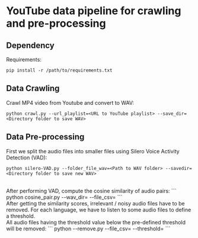 # YouTube data pipeline for crawling and pre-processing

## Dependency

Requirements:
```
pip install -r /path/to/requirements.txt
```

## Data Crawling

Crawl MP4 video from Youtube and convert to WAV:
```
python crawl.py --url_playlist=<URL to YouTube playlist> --save_dir=<Directory folder to save WAV>
```

## Data Pre-processing

First we split the audio files into smaller files using Silero Voice Activity Detection (VAD):
```
python silero-VAD.py --folder_file_wav=<Path to WAV folder> --savedir=<Directory folder to save new WAV>
```
<br>
After performing VAD, compute the cosine similarity of audio pairs:
```
python cosine_pair.py --wav_dir=<Path to WAV folder> --file_csv=<CSV to save results>
```
<br>
After getting the similarity scores, irrelevant / noisy audio files have to be removed. For each language, we have to listen to some audio files to define a threshold.
<br>
All audio files having the threshold value below the pre-defined threshold will be removed: 
```
python --remove.py --file_csv=<CSV path> --threshold=<Threshold value from 0.2 to 0.5>
```
